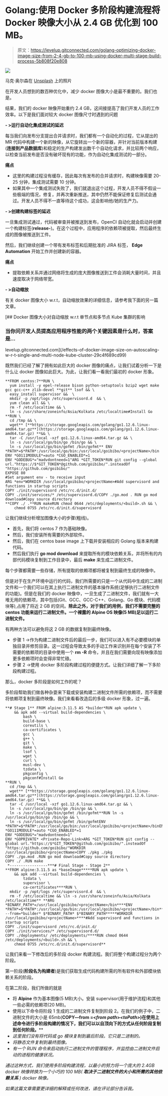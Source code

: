 # Golang:使用 Docker 多阶段构建流程将 Docker 映像大小从 2.4 GB 优化到 100 MB。

> 原文：<https://levelup.gitconnected.com/golang-optimizing-docker-image-size-from-2-4-gb-to-100-mb-using-docker-multi-stage-build-process-5b808f20e808>

![](img/5f874efa421b8438d74017ba52930f91.png)

马克·奥尔森在 [Unsplash](https://unsplash.com?utm_source=medium&utm_medium=referral) 上的照片

在开发人员想到的数百种优化中，减少 docker 图像大小是最不重要的。我们也是。

结果，我们的 docker 映像开始重约 2.4 GB，这间接提高了我们开发人员的工作效率。以下是我们面对较大 docker 图像尺寸时遇到的问题

**- >运行自动化集成测试的延迟**

每当我们向发布分支提出合并请求时，我们都有一个自动化的过程，它从提出的 MR 代码中构建一个新的映像，从它旋转出一个新的容器，并针对当前版本构建(**连接到产品数据库**)和稳定的生产构建发出数千个自动化请求，并比较两个响应，以检查当前发布是否没有破坏现有的功能，作为自动化集成测试的一部分。

**痛点**

*   这里的构建过程没有缓存，因此每次有发布的合并请求时，构建映像需要 20-25 分钟，集成测试需要 10 分钟。
*   如果其中一个集成测试失败了，我们就退出这个过程，开发人员不得不假设一些极端的情况，修复，并再次重新推送，其中仍然不能保证修复后测试会通过。开发人员不得不一直等待这个成功，这会影响他/她的生产力。

**- >创建构建标签的延迟**

一旦集成测试通过，代码被审查并被推送到发布，OpenCI 自动化就会启动并创建一个构建标签(**release-<version>**)。在这个过程中，应用程序的依赖项被提取，然后最终生成的图像被推送到工件。

然后，我们继续创建一个带有发布标签和后期批准的 JIRA 标签， **Edge Automation** 开始工作并创建新的容器。

**痛点**

*   提取依赖关系并通过网络将生成的庞大图像推送到工件会消耗大量时间，并且速度取决于网络带宽。

**- >自动缩放**

有关 docker 图像大小 w.r.t，自动缩放效果的详细信息，请参考我下面的另一篇文章。

[](/effects-of-docker-image-size-on-autoscaling-w-r-t-single-and-multi-node-kube-cluster-29c4f689cd99) [## Docker 图像大小对自动缩放 w.r.t 单节点和多节点 Kube 集群的影响

### 当你问开发人员提高应用程序性能的两个关键因素是什么时，答案是…

levelup.gitconnected.com](/effects-of-docker-image-size-on-autoscaling-w-r-t-single-and-multi-node-kube-cluster-29c4f689cd99) 

既然我们已经了解了拥有如此巨大的 docker 图像的痛点，让我们试着分析一下是什么让 docker 图像如此巨大。为此，让我们看一看我们最初的 docker 形象。

```
**FROM centos:7**RUN \
  yum install -y epel-release bison python-setuptools bzip2 wget make gcc gcc-c++ zlib-devel **git** lsof && \
  easy_install supervisor &&  \
  mkdir -p /opt/logs /etc/supervisord.d  && \
  yum clean all && \
  rm -f /etc/localtime && \
  ln -s /usr/share/zoneinfo/Asia/Kolkata /etc/localtime#Install Go
**RUN \
  cd /tmp && \
  wget** [**https://storage.googleapis.com/golang/go1.12.6.linux-amd64.tar.gz**](https://storage.googleapis.com/golang/go1.12.6.linux-amd64.tar.gz) **&& \
  tar -C /usr/local -xzf go1.12.6.linux-amd64.tar.gz && \
  ln -s /usr/local/go/bin/go /bin/go && \
  ln -s /usr/local/go/bin/gofmt /bin/gofmt** ENV *PATH*=$*PATH*:/usr/local/go/bin:/usr/local/goibibo/<projectName>/bin
ENV *GO111MODULE*=auto *CGO_ENABLED*=1
ENV *GODEBUG*="madvdontneed=1"ARG *GIT_TOKEN*RUN git config --global url."https://$*GIT_TOKEN*@github.com/goibibo/".insteadOf "https://github.com/goibibo/"
EXPOSE 80
#Set argument env - to receive input
ARG *env*WORKDIR /usr/local/goibibo/<projectName>#Add supervisord and functions in startup scripts
COPY ./init/supervisord /etc/rc.d/init.d/
COPY ./init/services/* /etc/supervisord.d/COPY ./go.mod . RUN go mod download#Copy source directory
**COPY ./ .**RUN makeRUN chmod 0644 /etc/deployments/<build>.sh && \
    chmod 0755 /etc/rc.d/init.d/supervisord
```

让我们继续分析增加图像大小的步骤(粗线)。

*   首先，我们将 centos 7 作为基础映像。
*   然后，我们安装所有需要的外部软件。
*   然后，我们在 centos base image 上下载并安装相应的 Golang 版本来构建代码。
*   然后我们执行 **go mod download** 来提取所有的模块依赖关系，并将所有的内部代码模块复制到工作目录中，最后 **make** 来生成二进制文件。

每个步骤都需要一些存储，所有提取的依赖项都将被复制到最终生成的映像中。

但是对于在生产环境中运行的代码，我们所需要的只是一个从代码中生成的二进制文件和一个我们可以在其上执行二进制文件的基本操作系统(足够执行二进制文件的功能)。但是在我们的 docker 映像中，一旦生成了二进制文件，我们就有一大堆无用的依赖项，其中包括(Git、GCC、GCC-C++、Golang、Go 模块、代码模块等),占用了将近 2 GB 的空间。**除此之外，对于我们的用例，我们不需要完整的 centos 功能来运行二进制文件。一个裸露的 Alpine OS 映像(5 MB)足以运行二进制文件。**

有两种方法可以避免将这 2 GB 的数据复制到最终映像。

*   步骤 1 ->作为构建二进制文件后的最后一步，我们可以进入有不必要模块的单独目录并修剪目录。这一过程会导致太多的手动工作来识别并在每个安装了不需要的依赖项的目录中使用一个 **rm -R** 命令，并且在我们需要向现有映像添加更多依赖项时会变得非常忙碌。
*   步骤 2 ->使用 docker 多阶段构建过程的便捷方式。让我们详细了解一下多阶段构建过程。

那么，docker 多阶段是如何工作的呢？

多阶段帮助我们做各种杂耍来下载或安装构建二进制文件所需的依赖项，而不需要将依赖项复制到最终映像。我们来看看改造后的多级 docker 形象，过一遍。

```
**# Stage 1** FROM alpine:3.11.5 AS *builder*RUN apk update \
    && apk add --virtual build-dependencies \
        bash \
        build-base \
        coreutils \
        ca-certificates \
        gcc \
        g++ \
        git \
        make \
        lsof \
        wget \
        curl \
        musl-dev \
        tzdata \
        pkgconfig \
        pkgconf#Install Go
**RUN \
  cd /tmp && \
  wget** [**https://storage.googleapis.com/golang/go1.12.6.linux-amd64.tar.gz**](https://storage.googleapis.com/golang/go1.12.6.linux-amd64.tar.gz) **&& \
  tar -C /usr/local -xzf go1.12.6.linux-amd64.tar.gz && \
  ln -s /usr/local/go/bin/go /bin/go && \
  ln -s /usr/local/go/bin/gofmt /bin/gofmt**RUN ln -s /usr/local/go/bin/go /bin/go && \
  ln -s /usr/local/go/bin/gofmt /bin/gofmtENV *PATH*=$*PATH*:/usr/local/go/bin:/usr/local/goibibo/<projectName>/binENV *GO111MODULE*=auto *CGO_ENABLED*=1
ENV *GODEBUG*="madvdontneed=1"
ENV *GOPRIVATE* <Private-Repo-Link>ARG *GIT_TOKEN*RUN git config --global url."https://$*GIT_TOKEN*@github.com/goibibo/".insteadOf "https://github.com/goibibo/"WORKDIR /usr/local/goibibo/<projectName>COPY ./pkg ./pkg
COPY ./go.mod .RUN go mod download#Copy source directory
COPY ./ .RUN make
 *-----------------***# Final Stage - Stage 2**
**FROM alpine:3.11.5 as *baseImage*****RUN apk update \
    && apk add --virtual build-dependencies \
        tzdata \
        supervisor \
        ca-certificates****RUN \
  mkdir -p /opt/logs /etc/supervisord.d  && \
  rm -f /etc/localtime && \ln -s /usr/share/zoneinfo/Asia/Kolkata /etc/localtime** **ARG *BINARY_PATH*=/usr/local/goibibo/<projectName>/bin****ENV *PATH*=$*PATH*:/usr/local/go/bin:/usr/local/goibibo/<projectName>/bin****COPY --from=*builder* $*BINARY_PATH* $*BINARY_PATH*****WORKDIR /usr/local/goibibo/<projectName>****#Add supervisord and functions in startup scripts
COPY ./init/supervisord /etc/rc.d/init.d/
COPY ./init/services/* /etc/supervisord.d/
COPY ./deployments/ /etc/deployments/****RUN chmod 0644 /etc/deployments/<build>.sh && \
    chmod 0755 /etc/rc.d/init.d/supervisord**
```

让我们来看一下修改后的多阶段 docker 构建流程。我们将整个构建过程分为两个阶段。

第一阶段(**阶段名为构建者**)是我们获取生成代码构建所需的所有软件和外部模块依赖关系的阶段。

在第二阶段，我们所做的就是

*   将 **Alpine** 作为基本图像(5 MB)大小。安装 supervisor(用于维护流程)和其他一些必需的依赖项(20 MB)。
*   使用以下命令将阶段 1 生成的二进制文件复制到阶段 2。在我们的例子中，二进制文件的大小是 65mb(**COPY—from =*<stage name>*<*from path*>*<*toPath*>*)在使用上述命令进行多阶段构建的情况下，我们可以以自顶向下的方式从任何阶段复制到任何阶段。****
*   *这里我们没有将代码或 go 模块复制到最后阶段。它只是二进制的。*
*   *将静态文件复制到最终图像。*
*   *有一个 RUN 命令来启动执行二进制文件的管理程序，并监控由二进制文件启动的进程的健康状况。*

*通过这种方式，我们使用多阶段构建流程，以最小的努力将一个庞大的 2.4GB docker 映像转换为一个小巧的 100 MB( **取决于二进制文件的大小和所需的其他依赖关系** ) docker 映像。*

*如果这篇文章需要更详细的解释或任何改进，请在评论部分告诉我。*